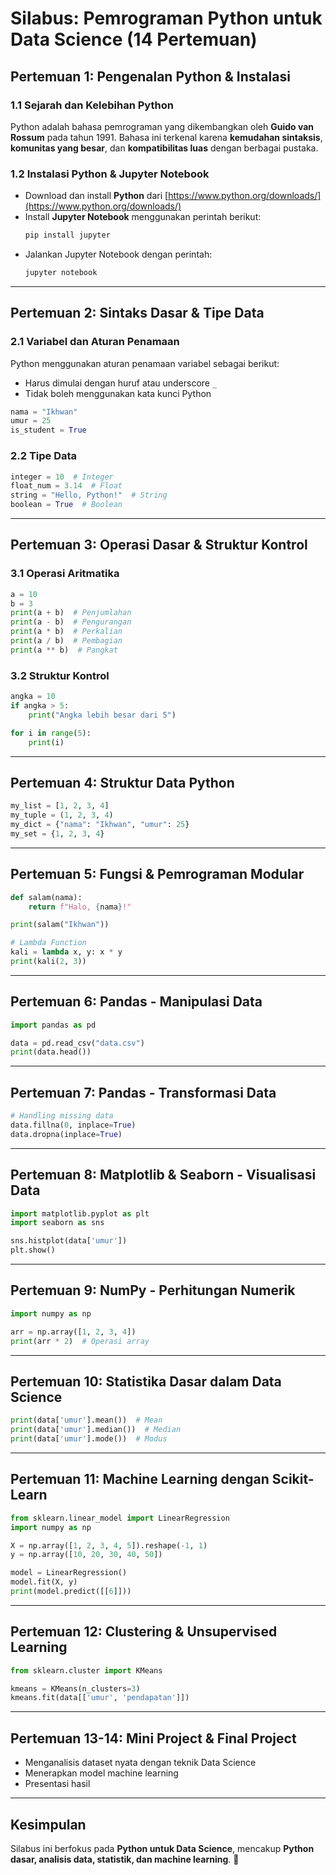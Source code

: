 # **Silabus: Pemrograman Python untuk Data Science (14 Pertemuan)**

## **Pertemuan 1: Pengenalan Python & Instalasi**

### **1.1 Sejarah dan Kelebihan Python**
Python adalah bahasa pemrograman yang dikembangkan oleh **Guido van Rossum** pada tahun 1991. Bahasa ini terkenal karena **kemudahan sintaksis**, **komunitas yang besar**, dan **kompatibilitas luas** dengan berbagai pustaka.

### **1.2 Instalasi Python & Jupyter Notebook**
- Download dan install **Python** dari [https://www.python.org/downloads/](https://www.python.org/downloads/)
- Install **Jupyter Notebook** menggunakan perintah berikut:
  ```bash
  pip install jupyter
  ```
- Jalankan Jupyter Notebook dengan perintah:
  ```bash
  jupyter notebook
  ```

---

## **Pertemuan 2: Sintaks Dasar & Tipe Data**

### **2.1 Variabel dan Aturan Penamaan**
Python menggunakan aturan penamaan variabel sebagai berikut:
- Harus dimulai dengan huruf atau underscore `_`
- Tidak boleh menggunakan kata kunci Python

```python
nama = "Ikhwan"
umur = 25
is_student = True
```

### **2.2 Tipe Data**
```python
integer = 10  # Integer
float_num = 3.14  # Float
string = "Hello, Python!"  # String
boolean = True  # Boolean
```

---

## **Pertemuan 3: Operasi Dasar & Struktur Kontrol**

### **3.1 Operasi Aritmatika**
```python
a = 10
b = 3
print(a + b)  # Penjumlahan
print(a - b)  # Pengurangan
print(a * b)  # Perkalian
print(a / b)  # Pembagian
print(a ** b)  # Pangkat
```

### **3.2 Struktur Kontrol**
```python
angka = 10
if angka > 5:
    print("Angka lebih besar dari 5")
```

```python
for i in range(5):
    print(i)
```

---

## **Pertemuan 4: Struktur Data Python**

```python
my_list = [1, 2, 3, 4]
my_tuple = (1, 2, 3, 4)
my_dict = {"nama": "Ikhwan", "umur": 25}
my_set = {1, 2, 3, 4}
```

---

## **Pertemuan 5: Fungsi & Pemrograman Modular**

```python
def salam(nama):
    return f"Halo, {nama}!"

print(salam("Ikhwan"))
```

```python
# Lambda Function
kali = lambda x, y: x * y
print(kali(2, 3))
```

---

## **Pertemuan 6: Pandas - Manipulasi Data**

```python
import pandas as pd

data = pd.read_csv("data.csv")
print(data.head())
```

---

## **Pertemuan 7: Pandas - Transformasi Data**

```python
# Handling missing data
data.fillna(0, inplace=True)
data.dropna(inplace=True)
```

---

## **Pertemuan 8: Matplotlib & Seaborn - Visualisasi Data**

```python
import matplotlib.pyplot as plt
import seaborn as sns

sns.histplot(data['umur'])
plt.show()
```

---

## **Pertemuan 9: NumPy - Perhitungan Numerik**

```python
import numpy as np

arr = np.array([1, 2, 3, 4])
print(arr * 2)  # Operasi array
```

---

## **Pertemuan 10: Statistika Dasar dalam Data Science**

```python
print(data['umur'].mean())  # Mean
print(data['umur'].median())  # Median
print(data['umur'].mode())  # Modus
```

---

## **Pertemuan 11: Machine Learning dengan Scikit-Learn**

```python
from sklearn.linear_model import LinearRegression
import numpy as np

X = np.array([1, 2, 3, 4, 5]).reshape(-1, 1)
y = np.array([10, 20, 30, 40, 50])

model = LinearRegression()
model.fit(X, y)
print(model.predict([[6]]))
```

---

## **Pertemuan 12: Clustering & Unsupervised Learning**

```python
from sklearn.cluster import KMeans

kmeans = KMeans(n_clusters=3)
kmeans.fit(data[['umur', 'pendapatan']])
```

---

## **Pertemuan 13-14: Mini Project & Final Project**
- Menganalisis dataset nyata dengan teknik Data Science
- Menerapkan model machine learning
- Presentasi hasil

---

## **Kesimpulan**
Silabus ini berfokus pada **Python untuk Data Science**, mencakup **Python dasar, analisis data, statistik, dan machine learning**. 🚀
